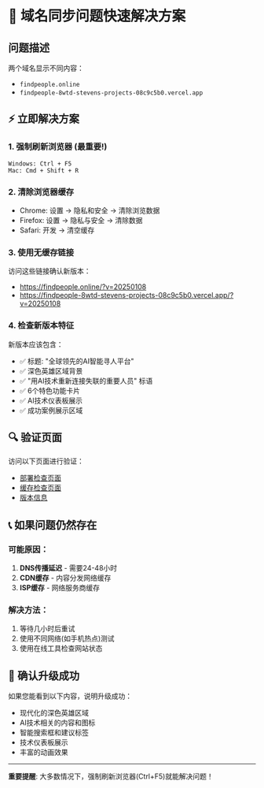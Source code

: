 # 🚨 域名同步问题快速解决方案

## 问题描述
两个域名显示不同内容：
- `findpeople.online` 
- `findpeople-8wtd-stevens-projects-08c9c5b0.vercel.app`

## ⚡ 立即解决方案

### 1. 强制刷新浏览器 (最重要!)
```
Windows: Ctrl + F5
Mac: Cmd + Shift + R
```

### 2. 清除浏览器缓存
- Chrome: 设置 → 隐私和安全 → 清除浏览数据
- Firefox: 设置 → 隐私与安全 → 清除数据
- Safari: 开发 → 清空缓存

### 3. 使用无缓存链接
访问这些链接确认新版本：
- https://findpeople.online/?v=20250108
- https://findpeople-8wtd-stevens-projects-08c9c5b0.vercel.app/?v=20250108

### 4. 检查新版本特征
新版本应该包含：
- ✅ 标题: "全球领先的AI智能寻人平台"
- ✅ 深色英雄区域背景
- ✅ "用AI技术重新连接失联的重要人员" 标语
- ✅ 6个特色功能卡片
- ✅ AI技术仪表板展示
- ✅ 成功案例展示区域

## 🔍 验证页面
访问以下页面进行验证：
- [部署检查页面](/deployment-check.html)
- [缓存检查页面](/cache-buster.html)
- [版本信息](/version.json)

## 📞 如果问题仍然存在

### 可能原因：
1. **DNS传播延迟** - 需要24-48小时
2. **CDN缓存** - 内容分发网络缓存
3. **ISP缓存** - 网络服务商缓存

### 解决方法：
1. 等待几小时后重试
2. 使用不同网络(如手机热点)测试
3. 使用在线工具检查网站状态

## 🎯 确认升级成功
如果您能看到以下内容，说明升级成功：
- 现代化的深色英雄区域
- AI技术相关的内容和图标
- 智能搜索框和建议标签
- 技术仪表板展示
- 丰富的动画效果

---
**重要提醒**: 大多数情况下，强制刷新浏览器(Ctrl+F5)就能解决问题！